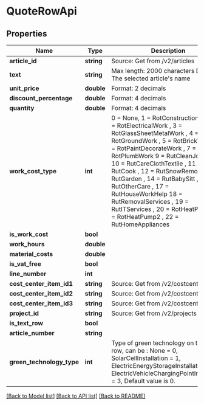 # QuoteRowApi

## Properties
Name | Type | Description | Notes
------------ | ------------- | ------------- | -------------
**article_id** | **string** | Source: Get from /v2/articles | [optional] 
**text** | **string** | Max length: 2000 characters  Default: The selected article&#39;s name | [optional] 
**unit_price** | **double** | Format: 2 decimals | [optional] 
**discount_percentage** | **double** | Format: 4 decimals | [optional] 
**quantity** | **double** | Format: 4 decimals | [optional] 
**work_cost_type** | **int** | 0 &#x3D; None, 1 &#x3D; RotConstructionWork , 2 &#x3D; RotElectricalWork , 3 &#x3D; RotGlassSheetMetalWork , 4 &#x3D; RotGroundWork , 5 &#x3D; RotBrickWork , 6 &#x3D; RotPaintDecorateWork , 7 &#x3D; RotPlumbWork   9 &#x3D; RutCleanJobWork , 10 &#x3D; RutCareClothTextile , 11 &#x3D; RutCook , 12 &#x3D; RutSnowRemove , 13 &#x3D; RutGarden , 14 &#x3D; RutBabySitt , 15 &#x3D; RutOtherCare , 17 &#x3D; RutHouseWorkHelp     18 &#x3D; RutRemovalServices , 19 &#x3D; RutITServices , 20 &#x3D; RotHeatPump , 21 &#x3D; RotHeatPump2 , 22 &#x3D; RutHomeAppliances | [optional] 
**is_work_cost** | **bool** |  | [optional] 
**work_hours** | **double** |  | [optional] 
**material_costs** | **double** |  | [optional] 
**is_vat_free** | **bool** |  | [optional] 
**line_number** | **int** |  | [optional] 
**cost_center_item_id1** | **string** | Source: Get from /v2/costcenters | [optional] 
**cost_center_item_id2** | **string** | Source: Get from /v2/costcenters | [optional] 
**cost_center_item_id3** | **string** | Source: Get from /v2/costcenters | [optional] 
**project_id** | **string** | Source: Get from /v2/projects | [optional] 
**is_text_row** | **bool** |  | [optional] 
**article_number** | **string** |  | [optional] 
**green_technology_type** | **int** | Type of green technology on the quote row, can be :   None &#x3D; 0,  SolarCellInstallation &#x3D; 1,  ElectricEnergyStorageInstallation &#x3D; 2,  ElectricVehicleChargingPointInstallation &#x3D; 3,  Default value is 0. | [optional] 

[[Back to Model list]](../README.md#documentation-for-models) [[Back to API list]](../README.md#documentation-for-api-endpoints) [[Back to README]](../README.md)


